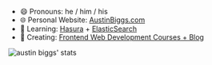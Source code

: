 - 😄 Pronouns: he / him / his
- 🌐 Personal Website: [AustinBiggs.com](https://austinbiggs.com)
- 🌱 Learning: [Hasura](https://hasura.io/) + [ElasticSearch](https://www.elastic.co/)
- 🔭 Creating: [Frontend Web Development Courses + Blog](https://codesage.io)

![austin biggs' stats](https://github-readme-stats.vercel.app/api?username=austinbiggs&count_private=true&show_icons=true)
